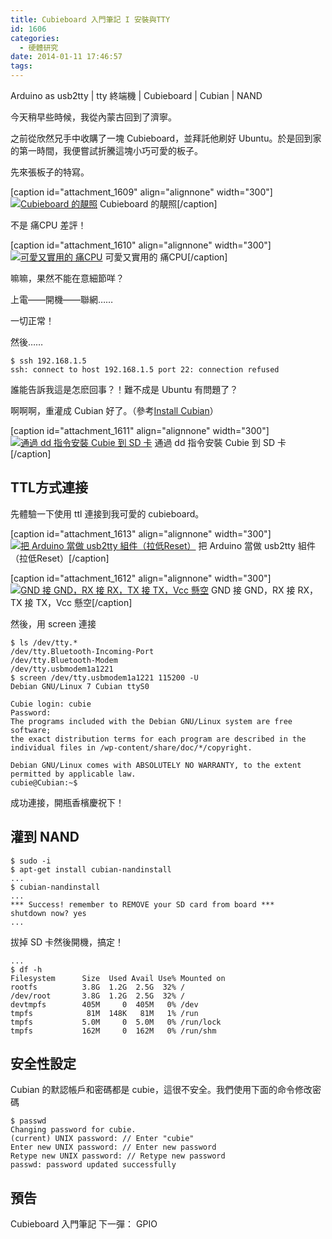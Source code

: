 ```yaml
---
title: Cubieboard 入門筆記 I 安裝與TTY
id: 1606
categories:
  - 硬體研究
date: 2014-01-11 17:46:57
tags:
---
```


Arduino as usb2tty | tty 終端機 | Cubieboard | Cubian | NAND

今天稍早些時候，我從內蒙古回到了濟寧。

之前從欣然兄手中收購了一塊 Cubieboard，並拜託他刷好 Ubuntu。於是回到家的第一時間，我便嘗試折騰這塊小巧可愛的板子。

先來張板子的特寫。

[caption id="attachment_1609" align="alignnone" width="300"][![Cubieboard 的靚照](/wp-content/uploads/2014/01/CIMG2470-300x225.jpg)](/wp-content/uploads/2014/01/CIMG2470-e1389433434671.jpg) Cubieboard 的靚照[/caption]

<!--more-->

不是 痛CPU 差評！

[caption id="attachment_1610" align="alignnone" width="300"][![可愛又實用的 痛CPU](/wp-content/uploads/2014/01/serious-300x195.jpg)](/wp-content/uploads/2014/01/serious.jpg) 可愛又實用的 痛CPU[/caption]

嘛嘛，果然不能在意細節咩？

上電——開機——聯網……

一切正常！

然後……

```
$ ssh 192.168.1.5
ssh: connect to host 192.168.1.5 port 22: connection refused
```

誰能告訴我這是怎麽回事？！難不成是 Ubuntu 有問題了？

啊啊啊，重灌成 Cubian 好了。（參考[Install Cubian](https://github.com/cubieplayer/cubian/wiki/Install-Cubian)）

[caption id="attachment_1611" align="alignnone" width="300"][![通過 dd 指令安裝 Cubie 到 SD 卡](/wp-content/uploads/2014/01/螢幕快照-2014-01-11-10.04.52-300x210.png)](/wp-content/uploads/2014/01/螢幕快照-2014-01-11-10.04.52-e1389433421151.png) 通過 dd 指令安裝 Cubie 到 SD 卡[/caption]

## TTL方式連接

先體驗一下使用 ttl 連接到我可愛的 cubieboard。

[caption id="attachment_1613" align="alignnone" width="300"][![把 Arduino 當做 usb2tty 組件（拉低Reset）](/wp-content/uploads/2014/01/CIMG2471-300x225.jpg)](/wp-content/uploads/2014/01/CIMG2471-e1389433363772.jpg) 把 Arduino 當做 usb2tty 組件（拉低Reset）[/caption]

[caption id="attachment_1612" align="alignnone" width="300"][![GND 接 GND，RX 接 RX，TX 接 TX，Vcc 懸空](/wp-content/uploads/2014/01/CIMG2469-e1389435395831-300x225.jpg)](/wp-content/uploads/2014/01/CIMG2469-e1389435395831.jpg) GND 接 GND，RX 接 RX，TX 接 TX，Vcc 懸空[/caption]

然後，用 screen 連接

```
$ ls /dev/tty.*
/dev/tty.Bluetooth-Incoming-Port
/dev/tty.Bluetooth-Modem
/dev/tty.usbmodem1a1221
$ screen /dev/tty.usbmodem1a1221 115200 -U
Debian GNU/Linux 7 Cubian ttyS0

Cubie login: cubie
Password:
The programs included with the Debian GNU/Linux system are free software;
the exact distribution terms for each program are described in the
individual files in /wp-content/share/doc/*/copyright.

Debian GNU/Linux comes with ABSOLUTELY NO WARRANTY, to the extent
permitted by applicable law.
cubie@Cubian:~$
```

成功連接，開瓶香檳慶祝下！

## 灌到 NAND

```
$ sudo -i
$ apt-get install cubian-nandinstall
...
$ cubian-nandinstall
...
*** Success! remember to REMOVE your SD card from board ***
shutdown now? yes
...
```

拔掉 SD 卡然後開機，搞定！

```
...
$ df -h
Filesystem      Size  Used Avail Use% Mounted on
rootfs          3.8G  1.2G  2.5G  32% /
/dev/root       3.8G  1.2G  2.5G  32% /
devtmpfs        405M     0  405M   0% /dev
tmpfs            81M  148K   81M   1% /run
tmpfs           5.0M     0  5.0M   0% /run/lock
tmpfs           162M     0  162M   0% /run/shm
```

## 安全性設定

Cubian 的默認帳戶和密碼都是 cubie，這很不安全。我們使用下面的命令修改密碼

```
$ passwd
Changing password for cubie.
(current) UNIX password: // Enter "cubie"
Enter new UNIX password: // Enter new password
Retype new UNIX password: // Retype new password
passwd: password updated successfully
```

## 預告

Cubieboard 入門筆記 下一彈： GPIO